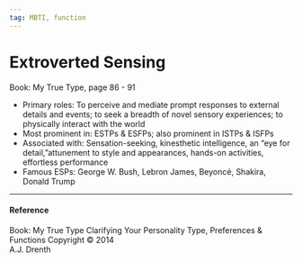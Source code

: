 ```yaml
---
tag: MBTI, function
---
```


# Extroverted Sensing
Book: My True Type, page 86 - 91


- Primary roles: To perceive and mediate prompt responses to external details and events; to seek a breadth of novel sensory experiences; to physically interact with the world
- Most prominent in: ESTPs & ESFPs; also prominent in ISTPs & ISFPs 
- Associated with: Sensation-seeking, kinesthetic intelligence, an “eye for detail,”attunement to style and appearances, hands-on activities, effortless performance
- Famous ESPs: George W. Bush, Lebron James, Beyoncé, Shakira, Donald Trump

---
#### Reference
Book: My True Type
Clarifying Your Personality Type, Preferences & Functions
Copyright © 2014  
A.J. Drenth


